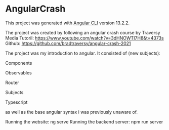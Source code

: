 # AngularCrash

This project was generated with [Angular CLI](https://github.com/angular/angular-cli) version 13.2.2.

The project was created by following an angular crash course by Traversy Media 
Tutoril: https://www.youtube.com/watch?v=3dHNOWTI7H8&t=4373s 
Github: https://github.com/bradtraversy/angular-crash-2021

The project was my introduction to angular. It consisted of (new subjects):

Components

Observables

Router

Subjects

Typescript

as well as the base angular syntax i was previously unaware of.

Running the website: ng serve
Running the backend server: npm run server


